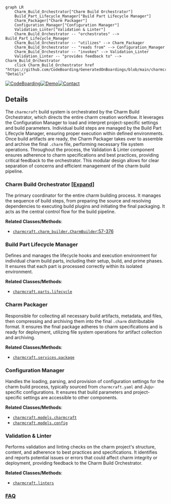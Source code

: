 ```mermaid
graph LR
    Charm_Build_Orchestrator["Charm Build Orchestrator"]
    Build_Part_Lifecycle_Manager["Build Part Lifecycle Manager"]
    Charm_Packager["Charm Packager"]
    Configuration_Manager["Configuration Manager"]
    Validation_Linter["Validation & Linter"]
    Charm_Build_Orchestrator -- "orchestrates" --> Build_Part_Lifecycle_Manager
    Charm_Build_Orchestrator -- "utilizes" --> Charm_Packager
    Charm_Build_Orchestrator -- "reads from" --> Configuration_Manager
    Charm_Build_Orchestrator -- "invokes" --> Validation_Linter
    Validation_Linter -- "provides feedback to" --> Charm_Build_Orchestrator
    click Charm_Build_Orchestrator href "https://github.com/CodeBoarding/GeneratedOnBoardings/blob/main/charmcraft/Charm_Build_Orchestrator.md" "Details"
```

[![CodeBoarding](https://img.shields.io/badge/Generated%20by-CodeBoarding-9cf?style=flat-square)](https://github.com/CodeBoarding/GeneratedOnBoardings)[![Demo](https://img.shields.io/badge/Try%20our-Demo-blue?style=flat-square)](https://www.codeboarding.org/demo)[![Contact](https://img.shields.io/badge/Contact%20us%20-%20contact@codeboarding.org-lightgrey?style=flat-square)](mailto:contact@codeboarding.org)

## Details

The `charmcraft` build system is orchestrated by the Charm Build Orchestrator, which directs the entire charm creation workflow. It leverages the Configuration Manager to load and interpret project-specific settings and build parameters. Individual build steps are managed by the Build Part Lifecycle Manager, ensuring proper execution within defined environments. Once build artifacts are ready, the Charm Packager takes over to assemble and archive the final `.charm` file, performing necessary file system operations. Throughout the process, the Validation & Linter component ensures adherence to charm specifications and best practices, providing critical feedback to the orchestrator. This modular design allows for clear separation of concerns and efficient management of the charm build pipeline.

### Charm Build Orchestrator [[Expand]](./Charm_Build_Orchestrator.md)
The primary coordinator for the entire charm building process. It manages the sequence of build steps, from preparing the source and resolving dependencies to executing build plugins and initiating the final packaging. It acts as the central control flow for the build pipeline.


**Related Classes/Methods**:

- <a href="https://github.com/canonical/charmcraft/blob/main/charmcraft/charm_builder.py#L57-L376" target="_blank" rel="noopener noreferrer">`charmcraft.charm_builder.CharmBuilder`:57-376</a>


### Build Part Lifecycle Manager
Defines and manages the lifecycle hooks and execution environment for individual charm build parts, including their setup, build, and prime phases. It ensures that each part is processed correctly within its isolated environment.


**Related Classes/Methods**:

- <a href="https://github.com/canonical/charmcraft/blob/main/charmcraft/parts/lifecycle.py" target="_blank" rel="noopener noreferrer">`charmcraft.parts.lifecycle`</a>


### Charm Packager
Responsible for collecting all necessary build artifacts, metadata, and files, then compressing and archiving them into the final `.charm` distributable format. It ensures the final package adheres to charm specifications and is ready for deployment, utilizing file system operations for artifact collection and archiving.


**Related Classes/Methods**:

- <a href="https://github.com/canonical/charmcraft/blob/main/charmcraft/services/package.py" target="_blank" rel="noopener noreferrer">`charmcraft.services.package`</a>


### Configuration Manager
Handles the loading, parsing, and provision of configuration settings for the charm build process, typically sourced from `charmcraft.yaml` and Juju-specific configurations. It ensures that build parameters and project-specific settings are accessible to other components.


**Related Classes/Methods**:

- <a href="https://github.com/canonical/charmcraft/blob/main/charmcraft/models/charmcraft.py" target="_blank" rel="noopener noreferrer">`charmcraft.models.charmcraft`</a>
- <a href="https://github.com/canonical/charmcraft/blob/main/charmcraft/models/config.py" target="_blank" rel="noopener noreferrer">`charmcraft.models.config`</a>


### Validation & Linter
Performs validation and linting checks on the charm project's structure, content, and adherence to best practices and specifications. It identifies and reports potential issues or errors that could affect charm integrity or deployment, providing feedback to the Charm Build Orchestrator.


**Related Classes/Methods**:

- <a href="https://github.com/canonical/charmcraft/blob/main/charmcraft/models/charmcraft.py" target="_blank" rel="noopener noreferrer">`charmcraft.linters`</a>




### [FAQ](https://github.com/CodeBoarding/GeneratedOnBoardings/tree/main?tab=readme-ov-file#faq)